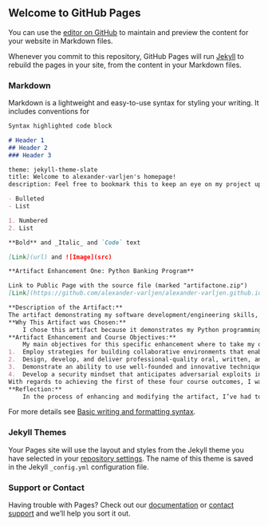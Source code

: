 ## Welcome to GitHub Pages

You can use the [editor on GitHub](https://github.com/alexander-varljen/alexander-varljen.github.io/edit/main/index.md) to maintain and preview the content for your website in Markdown files.

Whenever you commit to this repository, GitHub Pages will run [Jekyll](https://jekyllrb.com/) to rebuild the pages in your site, from the content in your Markdown files.

### Markdown

Markdown is a lightweight and easy-to-use syntax for styling your writing. It includes conventions for

```markdown
Syntax highlighted code block

# Header 1
## Header 2
### Header 3

theme: jekyll-theme-slate
title: Welcome to alexander-varljen's homepage!
description: Feel free to bookmark this to keep an eye on my project updates

- Bulleted
- List

1. Numbered
2. List

**Bold** and _Italic_ and `Code` text

[Link](url) and ![Image](src)

**Artifact Enhancement One: Python Banking Program**

Link to Public Page with the source file (marked "artifactone.zip")
[Link](https://github.com/alexander-varljen/alexander-varljen.github.io)

**Description of the Artifact:**
The artifact demonstrating my software development/engineering skills, which was created between July 10 and July 17, 2022, is a Python reconstruction of a banking application’s C++ source code, which is from a project that I had worked on in a previous course. This artifact presents a menu which asks the user to give an initial investment amount, a monthly deposit amount, an annual interest rate, and the number of years (up until five years) in which they wish to see the change in their end of year balance and accrued interest. Then, the calculations are made based on the users input and an output display is made.
**Why This Artifact was Chosen:**
	I chose this artifact because it demonstrates my Python programming skills, which is a language commonly used in data analysis and data science, my main fields of interest. The range of Python programming techniques employed in this enhancement include user defined functions for subprocesses such as checking and receiving valid inputs, input receivers, while-loops, conditional statements, output displays, and basic arithmetic operations for calculating the year-end balance and interest. Also, through working on this artifact, I was able to secure the integrity of the software more faithfully by including exception handling for user inputs, which was not included in the original C++ project. This demonstrates my ability to develop more secure, functional, and reliable software.
**Artifact Enhancement and Course Objectives:**
	My main objectives for this specific enhancement where to take my old project, give like functionality to the source code written in Python, make it more secure, and to add clearer and more concise code comments for the benefit of other developers and reviewers of the source code. I believe that I met all those objectives while working on this artifact, as this program has the same functionality as the old C++ project and multiple try-catches were employed for exception handling around areas that accept input and do calculations. There were also four course outcomes for this enhancement that I was to try and achieve, which are the following:
1.	Employ strategies for building collaborative environments that enable diverse audiences to support organizational decision making in the field of computer science.
2.	Design, develop, and deliver professional-quality oral, written, and visual communications that are coherent, technically sound, and appropriately adapted to specific audiences and contexts.
3.	Demonstrate an ability to use well-founded and innovative techniques, skills, and tools in computing practices for the purpose of implementing computer solutions that deliver value and accomplish industry-specific goals (software engineering/design/database).
4.	Develop a security mindset that anticipates adversarial exploits in software architecture and designs to expose potential vulnerabilities, mitigate design flaws, and ensure privacy and enhanced security of data and resources.
With regards to achieving the first of these four course outcomes, I was able to create many descriptive code comments throughout the program explaining the programs functionality, create a description of the program at the top of the source file, and add modularity by using various user defined functions throughout the program. These features grant programmers and reviewers the ability to look through the program and make sense of it, which can make it easier for them to change, add to, or understand the program. In terms of reaching the second course outcome, this document, as well as an in-program code comment at the top of the source file providing a description, seeks to explain the accompanying Python banking program artifact using accurate and comprehensive language. In terms of reaching the third course outcome, I was able to create a working program that does what it is meant to do, which is to take in four user inputs, use them to calculate end of year balance and interest, and display the results to the user. Also, I sought to use well-founded techniques, such as creating user-defined functions to handle subprocesses and exception handling to check for potential errors and bugs. These cases of exception handling, which can be found in all functions that take in input and perform calculations, also aided me in achieving the final of the four course outcomes. 
**Reflection:**
	In the process of enhancing and modifying the artifact, I’ve had to refresh my knowledge of Python, as most of my previous experience with Python has been for constructing middle layer code for database queries and for statistical analysis. Therefore, I had to take some time and read documentation and practice with Python for more general purposes. Also, much of the new information that I needed to learn was on exception handling in Python. I’ve had previous experience with exception handling using Java, but never with Python before working on this artifact. These challenges have caused me to, initially, work slowly on this artifact as I got my bearings. However, I’ve got more confident and competent along the way as I continued to work throughout the week of this artifact’s completion. 


```

For more details see [Basic writing and formatting syntax](https://docs.github.com/en/github/writing-on-github/getting-started-with-writing-and-formatting-on-github/basic-writing-and-formatting-syntax).

### Jekyll Themes

Your Pages site will use the layout and styles from the Jekyll theme you have selected in your [repository settings](https://github.com/alexander-varljen/alexander-varljen.github.io/settings/pages). The name of this theme is saved in the Jekyll `_config.yml` configuration file.

### Support or Contact

Having trouble with Pages? Check out our [documentation](https://docs.github.com/categories/github-pages-basics/) or [contact support](https://support.github.com/contact) and we’ll help you sort it out.
